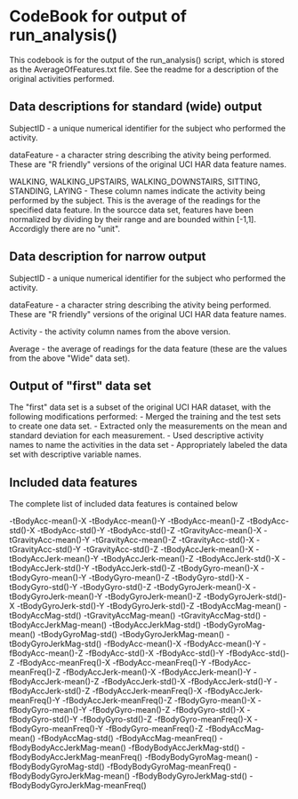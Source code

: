 CodeBook for output of run_analysis()
========================================================

This codebook is for the output of the run_analysis() script, which is stored as the AverageOfFeatures.txt file.  See the readme for a description of the original activities performed.

<h2>Data descriptions for standard (wide) output</h2>
SubjectID - a unique numerical identifier for the subject who performed the activity.

dataFeature - a character string describing the ativity being performed.  These are "R friendly" versions of the original UCI HAR data feature names.

WALKING, WALKING_UPSTAIRS, WALKING_DOWNSTAIRS, SITTING, STANDING, LAYING - These column names indicate the activity being performed by the subject.  This is the average of the readings for the specified data feature.  In the sourcce data set, features have been normalized by dividing by their range and are bounded within [-1,1].  Accordigly there are no "unit".

<h2>Data description for narrow output</h2>
SubjectID - a unique numerical identifier for the subject who performed the activity.

dataFeature - a character string describing the ativity being performed.  These are "R friendly" versions of the original UCI HAR data feature names.

Activity - the activity column names from the above version.

Average - the average of readings for the data feature (these are the values from the above "Wide" data set).

<h2>Output of "first" data set</h2>
The "first" data set is a subset of the original UCI HAR dataset, with the following modifications performed:
- Merged the training and the test sets to create one data set.
- Extracted only the measurements on the mean and standard deviation for each measurement. 
- Used descriptive activity names to name the activities in the data set
- Appropriately labeled the data set with descriptive variable names.

<h2>Included data features</h2>
The complete list of included data features is contained below

-tBodyAcc-mean()-X
-tBodyAcc-mean()-Y
-tBodyAcc-mean()-Z
-tBodyAcc-std()-X
-tBodyAcc-std()-Y
-tBodyAcc-std()-Z
-tGravityAcc-mean()-X
-tGravityAcc-mean()-Y
-tGravityAcc-mean()-Z
-tGravityAcc-std()-X
-tGravityAcc-std()-Y
-tGravityAcc-std()-Z
-tBodyAccJerk-mean()-X
-tBodyAccJerk-mean()-Y
-tBodyAccJerk-mean()-Z
-tBodyAccJerk-std()-X
-tBodyAccJerk-std()-Y
-tBodyAccJerk-std()-Z
-tBodyGyro-mean()-X
-tBodyGyro-mean()-Y
-tBodyGyro-mean()-Z
-tBodyGyro-std()-X
-tBodyGyro-std()-Y
-tBodyGyro-std()-Z
-tBodyGyroJerk-mean()-X
-tBodyGyroJerk-mean()-Y
-tBodyGyroJerk-mean()-Z
-tBodyGyroJerk-std()-X
-tBodyGyroJerk-std()-Y
-tBodyGyroJerk-std()-Z
-tBodyAccMag-mean()
-tBodyAccMag-std()
-tGravityAccMag-mean()
-tGravityAccMag-std()
-tBodyAccJerkMag-mean()
-tBodyAccJerkMag-std()
-tBodyGyroMag-mean()
-tBodyGyroMag-std()
-tBodyGyroJerkMag-mean()
-tBodyGyroJerkMag-std()
-fBodyAcc-mean()-X
-fBodyAcc-mean()-Y
-fBodyAcc-mean()-Z
-fBodyAcc-std()-X
-fBodyAcc-std()-Y
-fBodyAcc-std()-Z
-fBodyAcc-meanFreq()-X
-fBodyAcc-meanFreq()-Y
-fBodyAcc-meanFreq()-Z
-fBodyAccJerk-mean()-X
-fBodyAccJerk-mean()-Y
-fBodyAccJerk-mean()-Z
-fBodyAccJerk-std()-X
-fBodyAccJerk-std()-Y
-fBodyAccJerk-std()-Z
-fBodyAccJerk-meanFreq()-X
-fBodyAccJerk-meanFreq()-Y
-fBodyAccJerk-meanFreq()-Z
-fBodyGyro-mean()-X
-fBodyGyro-mean()-Y
-fBodyGyro-mean()-Z
-fBodyGyro-std()-X
-fBodyGyro-std()-Y
-fBodyGyro-std()-Z
-fBodyGyro-meanFreq()-X
-fBodyGyro-meanFreq()-Y
-fBodyGyro-meanFreq()-Z
-fBodyAccMag-mean()
-fBodyAccMag-std()
-fBodyAccMag-meanFreq()
-fBodyBodyAccJerkMag-mean()
-fBodyBodyAccJerkMag-std()
-fBodyBodyAccJerkMag-meanFreq()
-fBodyBodyGyroMag-mean()
-fBodyBodyGyroMag-std()
-fBodyBodyGyroMag-meanFreq()
-fBodyBodyGyroJerkMag-mean()
-fBodyBodyGyroJerkMag-std()
-fBodyBodyGyroJerkMag-meanFreq()